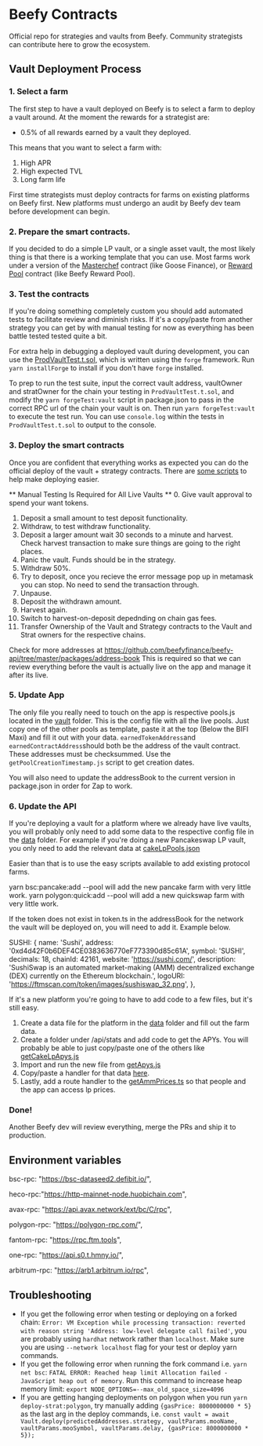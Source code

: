 # Beefy Contracts
Official repo for strategies and vaults from Beefy. Community strategists can contribute here to grow the ecosystem.

## Vault Deployment Process
### 1. Select a farm
The first step to have a vault deployed on Beefy is to select a farm to deploy a vault around. At the moment the rewards for a strategist are:
 - 0.5% of all rewards earned by a vault they deployed.

This means that you want to select a farm with:
1. High APR
2. High expected TVL
3. Long farm life

First time strategists must deploy contracts for farms on existing platforms on Beefy first. New platforms must undergo an audit by Beefy dev team before development can begin.

### 2. Prepare the smart contracts.
If you decided to do a simple LP vault, or a single asset vault, the most likely thing is that there is a working template that you can use. Most farms work under a version of the [Masterchef](https://bscscan.com/address/0xe70E9185F5ea7Ba3C5d63705784D8563017f2E57#code) contract (like Goose Finance), or [Reward Pool](https://arbiscan.io/address/0x48f4634c8383af01bf71aefbc125eb582eb3c74d#code) contract (like Beefy Reward Pool).

### 3. Test the contracts
If you're doing something completely custom you should add automated tests to facilitate review and diminish risks. If it's a copy/paste from another strategy you can get by with manual testing for now as everything has been battle tested tested quite a bit.

For extra help in debugging a deployed vault during development, you can use the [ProdVaultTest.t.sol](./forge/test/ProdVaultTest.t.sol), which is written using the `forge` framework. Run `yarn installForge` to install if you don't have `forge` installed.

To prep to run the test suite, input the correct vault address, vaultOwner and stratOwner for the chain your testing in `ProdVaultTest.t.sol`, and modify the `yarn forgeTest:vault` script in package.json to pass in the correct RPC url of the chain your vault is on. Then run `yarn forgeTest:vault` to execute the test run. You can use `console.log` within the tests in `ProdVaultTest.t.sol` to output to the console.

### 3. Deploy the smart contracts
Once you are confident that everything works as expected you can do the official deploy of the vault + strategy contracts. There are [some scripts](https://github.com/beefyfinance/beefy-contracts/blob/master/scripts/) to help make deploying easier.

** Manual Testing Is Required for All Live Vaults **
0. Give vault approval to spend your want tokens. 
1. Deposit a small amount to test deposit functionality. 
2. Withdraw, to test withdraw functionality. 
3. Deposit a larger amount wait 30 seconds to a minute and harvest. Check harvest transaction to make sure things are going to the right places. 
4. Panic the vault. Funds should be in the strategy. 
5. Withdraw 50%. 
6. Try to deposit, once you recieve the error message pop up in metamask you can stop. No need to send the transaction through. 
7. Unpause.
8. Deposit the withdrawn amount. 
9. Harvest again. 
10. Switch to harvest-on-deposit depednding on chain gas fees. 
11. Transfer Ownership of the Vault and Strategy contracts to the Vault and Strat owners for the respective chains. 

Check for more addresses at https://github.com/beefyfinance/beefy-api/tree/master/packages/address-book
This is required so that we can review everything before the vault is actually live on the app and manage it after its live.

### 5.  Update App
The only file you really need to touch on the app is respective pools.js located in the [vault](https://github.com/beefyfinance/beefy-app/tree/master/src/features/configure/vault) folder. This is the config file with all the live pools.  Just copy one of the other pools as template, paste it at the top (Below the BIFI Maxi) and fill it out with your data. `earnedTokenAddress`and `earnedContractAddress`should both be the address of the vault contract. These addresses must be checksummed. Use the `getPoolCreationTimestamp.js` script to get creation dates. 

You will also need to update the addressBook to the current version in package.json in order for Zap to work. 

### 6. Update the API
If you're deploying a vault for a platform where we already have live vaults, you will probably only need to add some data to the respective config file in the [data](https://github.com/beefyfinance/beefy-api/tree/master/src/data) folder. For example if you're doing a new Pancakeswap LP vault, you only need to add the relevant data at [cakeLpPools.json](https://github.com/beefyfinance/beefy-api/blob/master/src/data/cakeLpPools.json)

Easier than that is to use the easy scripts available to add existing protocol farms. 

yarn bsc:pancake:add --pool <pid> will add the new pancake farm with very little work. 
yarn polygon:quick:add --pool <reward pool address> will add a new quickswap farm with very little work.
 
If the token does not exist in token.ts in the addressBook for the network the vault will be deployed on, you will need to add it. Example below. 
 
SUSHI: {
    name: 'Sushi',
    address: '0xd4d42F0b6DEF4CE0383636770eF773390d85c61A',
    symbol: 'SUSHI',
    decimals: 18,
    chainId: 42161,
    website: 'https://sushi.com/',
    description:
      'SushiSwap is an automated market-making (AMM) decentralized exchange (DEX) currently on the Ethereum blockchain.',
    logoURI: 'https://ftmscan.com/token/images/sushiswap_32.png',
  },

If it's a new platform you're going to have to add code to a few files, but it's still easy.

1. Create a data file for the platform in the [data](https://github.com/beefyfinance/beefy-api/tree/master/src/data) folder and fill out the farm data.
2. Create a folder under /api/stats and add code to get the APYs. You will probably be able to just copy/paste one of the others like [getCakeLpApys.js](https://github.com/beefyfinance/beefy-api/blob/master/src/api/stats/pancake/getCakeLpApys.js)
3. Import and run the new file from [getApys.js](https://github.com/beefyfinance/beefy-api/blob/master/src/api/stats/getApys.js)
4. Copy/paste a handler for that data [here](https://github.com/beefyfinance/beefy-api/blob/master/src/api/price/index.js).
5. Lastly, add a route handler to the [getAmmPrices.ts](https://github.com/beefyfinance/beefy-api/blob/master/src/api/stats/getAmmPrices.ts) so that people and the app can access lp prices.


### Done!
Another Beefy dev will review everything, merge the PRs and ship it to production.

## Environment variables
 bsc-rpc: "https://bsc-dataseed2.defibit.io/",
 
 heco-rpc:"https://http-mainnet-node.huobichain.com",
    
 avax-rpc: "https://api.avax.network/ext/bc/C/rpc",
    
 polygon-rpc: "https://polygon-rpc.com/",
    
 fantom-rpc: "https://rpc.ftm.tools",
 
 one-rpc: "https://api.s0.t.hmny.io/",
    
 arbitrum-rpc: "https://arb1.arbitrum.io/rpc",
 

## Troubleshooting
- If you get the following error when testing or deploying on a forked chain: `Error: VM Exception while processing transaction: reverted with reason string 'Address: low-level delegate call failed'`, you are probably using `hardhat` network rather than `localhost`. Make sure you are using `--network localhost` flag for your test or deploy yarn commands.
- If you get the following error when running the fork command i.e. `yarn net bsc`: `FATAL ERROR: Reached heap limit Allocation failed - JavaScript heap out of memory`. Run this command to increase heap memory limit: `export NODE_OPTIONS=--max_old_space_size=4096`
- If you are getting hanging deployments on polygon when you run `yarn deploy-strat:polygon`, try manually adding `{gasPrice: 8000000000 * 5}` as the last arg in the deploy commands, i.e. `const vault = await Vault.deploy(predictedAddresses.strategy, vaultParams.mooName, vaultParams.mooSymbol, vaultParams.delay, {gasPrice: 8000000000 * 5}); `
